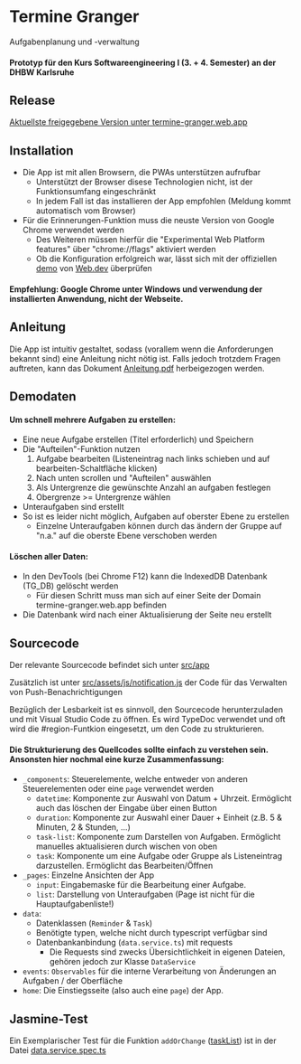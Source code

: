# Termine Granger
Aufgabenplanung und -verwaltung

#### Prototyp für den Kurs Softwareengineering I (3. + 4. Semester) an der DHBW Karlsruhe

## Release
[Aktuellste freigegebene Version unter termine-granger.web.app](https://termine-granger.web.app)


## Installation
* Die App ist mit allen Browsern, die PWAs unterstützen aufrufbar
  * Unterstützt der Browser disese Technologien nicht, ist der Funktionsumfang eingeschränkt
  * In jedem Fall ist das installieren der App empfohlen (Meldung kommt automatisch vom Browser)
* Für die Erinnerungen-Funktion muss die neuste Version von Google Chrome verwendet werden
  * Des Weiteren müssen hierfür die "Experimental Web Platform features" über "chrome://flags" aktiviert werden
  * Ob die Konfiguration erfolgreich war, lässt sich mit der offiziellen [demo](https://notification-triggers.glitch.me/) von [Web.dev](https://web.dev/notification-triggers/) überprüfen
  
#### Empfehlung: Google Chrome unter Windows und verwendung der installierten Anwendung, nicht der Webseite.

## Anleitung
Die App ist intuitiv gestaltet, sodass (vorallem wenn die Anforderungen bekannt sind) eine Anleitung nicht nötig ist.
Falls jedoch trotzdem Fragen auftreten, kann das Dokument [Anleitung.pdf](Anleitung.pdf) herbeigezogen werden.

## Demodaten
#### Um schnell mehrere Aufgaben zu erstellen:
* Eine neue Aufgabe erstellen (Titel erforderlich) und Speichern
* Die "Aufteilen"-Funktion nutzen
  1. Aufgabe bearbeiten (Listeneintrag nach links schieben und auf bearbeiten-Schaltfläche klicken)
  2. Nach unten scrollen und "Aufteilen" auswählen
  3. Als Untergrenze die gewünschte Anzahl an aufgaben festlegen
  4. Obergrenze >= Untergrenze wählen
* Unteraufgaben sind erstellt
* So ist es leider nicht möglich, Aufgaben auf oberster Ebene zu erstellen
  * Einzelne Unteraufgaben können durch das ändern der Gruppe auf "n.a." auf die oberste Ebene verschoben werden

#### Löschen aller Daten:
* In den DevTools (bei Chrome F12) kann die IndexedDB Datenbank (TG_DB) gelöscht werden
  * Für diesen Schritt muss man sich auf einer Seite der Domain termine-granger.web.app befinden
* Die Datenbank wird nach einer Aktualisierung der Seite neu erstellt


## Sourcecode
Der relevante Sourcecode befindet sich unter [src/app](src/app/)

Zusätzlich ist unter [src/assets/js/notification.js](src/assets/js/notification.js) der Code für das Verwalten von Push-Benachrichtigungen

Bezüglich der Lesbarkeit ist es sinnvoll, den Sourcecode herunterzuladen und mit Visual Studio Code zu öffnen.
Es wird TypeDoc verwendet und oft wird die #region-Funtkion eingesetzt, um den Code zu strukturieren. 

#### Die Strukturierung des Quellcodes sollte einfach zu verstehen sein. Ansonsten hier nochmal eine kurze Zusammenfassung:
* `_components`: Steuerelemente, welche entweder von anderen Steuerelementen oder eine `page` verwendet werden
  * `datetime`: Komponente zur Auswahl von Datum + Uhrzeit. Ermöglicht auch das löschen der Eingabe über einen Button
  * `duration`: Komponente zur Auswahl einer Dauer + Einheit (z.B. 5 & Minuten, 2 & Stunden, ...)
  * `task-list`: Komponente zum Darstellen von Aufgaben. Ermöglicht manuelles aktualisieren durch wischen von oben
  * `task`: Komponente um eine Aufgabe oder Gruppe als Listeneintrag darzustellen. Ermöglicht das Bearbeiten/Öffnen
* `_pages`: Einzelne Ansichten der App
  * `input`: Eingabemaske für die Bearbeitung einer Aufgabe. 
  * `list`: Darstellung von Unteraufgaben (Page ist nicht für die Hauptaufgabenliste!)
* `data`:
  * Datenklassen (`Reminder` & `Task`)
  * Benötigte typen, welche nicht durch typescript verfügbar sind
  * Datenbankanbindung (`data.service.ts`) mit requests
    * Die Requests sind zwecks Übersichtlichkeit in eigenen Dateien, gehören jedoch zur Klasse `DataService`
* `events`: `Observables` für die interne Verarbeitung von Änderungen an Aufgaben / der Oberfläche
* `home`: Die Einstiegsseite (also auch eine `page`) der App.

  

## Jasmine-Test
Ein Exemplarischer Test für die Funktion `addOrChange` ([taskList](src/app/data/taskList.ts)) ist in der Datei [data.service.spec.ts](src/app/data/data.service.spec.ts)
